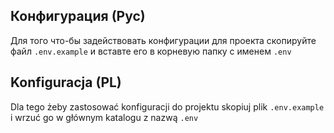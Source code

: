 ## Конфигурация (Рус)
Для того что-бы задействовать конфигурации для проекта
скопируйте файл `.env.example` и вставте его в корневую папку
с именем `.env`

## Konfiguracja (PL)
Dla tego żeby zastosować konfiguracji do projektu skopiuj plik
`.env.example` i wrzuć go w głównym katalogu z nazwą `.env`